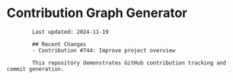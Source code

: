 # Contribution Graph Generator
            
            Last updated: 2024-11-19
            
            ## Recent Changes
            - Contribution #744: Improve project overview
            
            This repository demonstrates GitHub contribution tracking and commit generation.
        